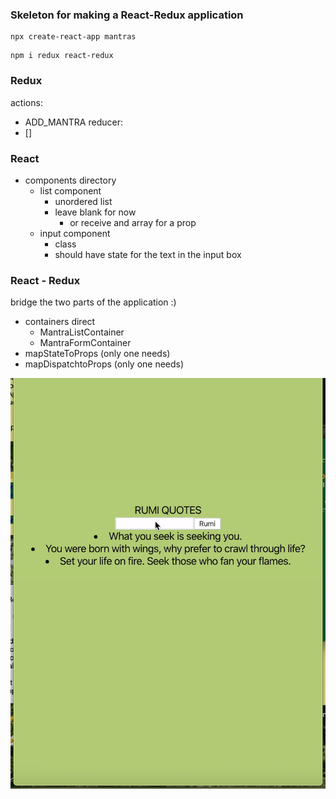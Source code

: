 ### Skeleton for making a React-Redux application 

```
npx create-react-app mantras
```
```
npm i redux react-redux 
```

### Redux

actions:
- ADD_MANTRA 
reducer:
- []

### React 

- components directory 
    - list component 
        - unordered list 
        - leave blank for now 
            - or receive and array for a prop 
    - input component 
        - class 
        - should have state for the text 
        in the input box 

### React - Redux

bridge the two parts of the application :) 

- containers direct
    - MantraListContainer
    - MantraFormContainer 
- mapStateToProps (only one needs)
- mapDispatchtoProps (only one needs)


![Demo](Kapture-2020-02-17-at-11.39.54.gif)
